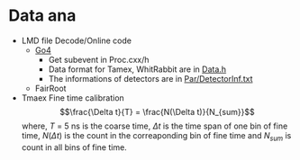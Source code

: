 # Data ana
  - LMD file Decode/Online code
    - [Go4](https://github.com/go4org/go4)
      - Get subevent in  Proc.cxx/h
      - Data format for Tamex, WhitRabbit are in [Data.h](Go4/AnaCode/DecodeSubSystem1.1/Data.h)
      - The informations of detectors are in [Par/DetectorInf.txt](Go4/AnaCode/DecodeSubSystem1.1/Par/DetectorInf.txt)
    - FairRoot
  - Tmaex Fine time calibration
    $$\frac{\Delta t}{T} = \frac{N(\Delta t)}{N_{sum}}$$
    where, $T$ = 5 ns is the coarse time, $\Delta t$ is the time span of one bin of fine time, $N(\Delta t)$ is the count in the correaponding bin of fine time and $N_{sum}$ is count in all bins of fine time.
